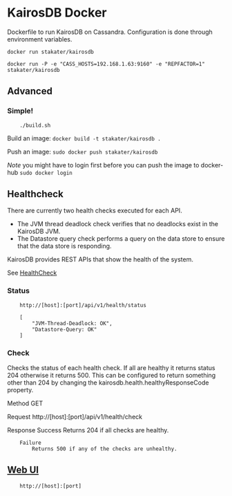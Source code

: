 # KairosDB Docker

Dockerfile to run KairosDB on Cassandra. Configuration is done through environment variables.

`docker run stakater/kairosdb`

`docker run -P -e "CASS_HOSTS=192.168.1.63:9160" -e "REPFACTOR=1" stakater/kairosdb`

## Advanced

### Simple!

		./build.sh

Build an image:
`docker build -t stakater/kairosdb .`

Push an image:
`sudo docker push stakater/kairosdb`

_Note_ you might have to login first before you can push the image to docker-hub `sudo docker login`

## Healthcheck

There are currently two health checks executed for each API.

- The JVM thread deadlock check verifies that no deadlocks exist in the KairosDB JVM.
- The Datastore query check performs a query on the data store to ensure that the data store is responding.

KairosDB provides REST APIs that show the health of the system.

See [HealthCheck](https://kairosdb.github.io/docs/build/html/restapi/Health.html)

### Status

        http://[host]:[port]/api/v1/health/status

        [
			"JVM-Thread-Deadlock: OK",
			"Datastore-Query: OK"
		]

### Check

Checks the status of each health check. If all are healthy it returns status 204 otherwise it returns 500. This can be configured to return something other than 204 by changing the kairosdb.health.healthyResponseCode property.

Method
		GET

Request
		http://[host]:[port]/api/v1/health/check

Response
		Success
			Returns 204 if all checks are healthy.
			
		Failure
			Returns 500 if any of the checks are unhealthy.

## [Web UI](https://kairosdb.github.io/docs/build/html/WebUI.html)

        http://[host]:[port]
